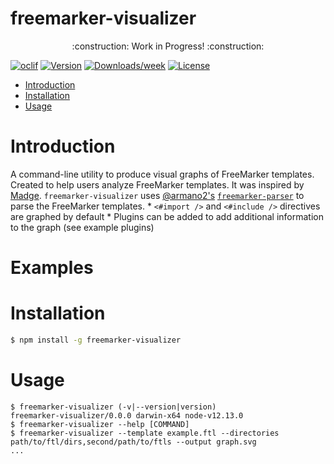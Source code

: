   freemarker-visualizer
  =====================

  <p align="center">
      :construction: Work in Progress! :construction:
  </p>

  [![oclif](https://img.shields.io/badge/cli-oclif-brightgreen.svg)](https://oclif.io)
  [![Version](https://img.shields.io/npm/v/freemarker-visualizer.svg)](https://npmjs.org/package/freemarker-visualizer)
  [![Downloads/week](https://img.shields.io/npm/dw/freemarker-visualizer.svg)](https://npmjs.org/package/freemarker-visualizer)
  [![License](https://img.shields.io/npm/l/freemarker-visualizer.svg)](https://github.com/colinfruit/freemarker-visualizer/blob/master/package.json)

  <!-- toc -->
  * [Introduction](#introduction)
  * [Installation](#installation)
  * [Usage](#usage)
  <!-- tocstop -->

  <!-- introduction -->
  # Introduction
  A command-line utility to produce visual graphs of FreeMarker templates. Created to help users analyze FreeMarker templates. It was inspired by [Madge](https://github.com/pahen/madge). `freemarker-visualizer` uses [@armano2's](https://github.com/armano2) [`freemarker-parser`](https://github.com/armano2/freemarker-parser) to parse the FreeMarker templates.
    * `<#import />` and `<#include />` directives are graphed by default
    * Plugins can be added to add additional information to the graph (see example plugins)
  <!-- introductionstop -->
  # Examples

  <!-- installation -->
  # Installation
  ```sh
  $ npm install -g freemarker-visualizer
  ```
  <!-- installationstop -->

  # Usage
  <!-- usage -->
  ```sh-session
  $ freemarker-visualizer (-v|--version|version)
  freemarker-visualizer/0.0.0 darwin-x64 node-v12.13.0
  $ freemarker-visualizer --help [COMMAND]
  $ freemarker-visualizer --template example.ftl --directories path/to/ftl/dirs,second/path/to/ftls --output graph.svg
  ...
  ```
  <!-- usagestop -->
